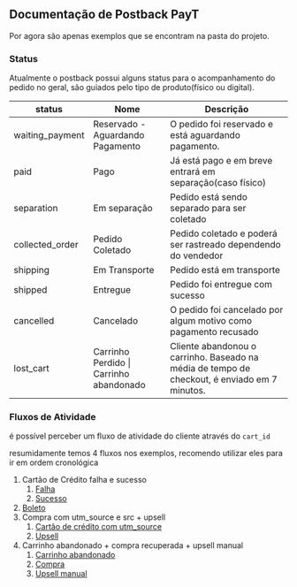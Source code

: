 Documentação de Postback PayT
-----------------------------

Por agora são apenas exemplos que se encontram na pasta do projeto.

  

### Status

Atualmente o postback possui alguns status para o acompanhamento do pedido no geral, são guiados pelo tipo de produto(físico ou digital).

| status | Nome | Descrição |
| --- | --- | --- |
| waiting\_payment | Reservado - Aguardando Pagamento | O pedido foi reservado e está aguardando pagamento. |
| paid | Pago | Já está pago e em breve entrará em separação(caso físico) |
| separation | Em separação | Pedido está sendo separado para ser coletado |
| collected\_order | Pedido Coletado | Pedido coletado e poderá ser rastreado dependendo do vendedor |
| shipping | Em Transporte | Pedido está em transporte |
| shipped | Entregue | Pedido foi entregue com sucesso |
| cancelled | Cancelado | O pedido foi cancelado por algum motivo como pagamento recusado |
| lost\_cart | Carrinho Perdido \| Carrinho abandonado | Cliente abandonou o carrinho. Baseado na média de tempo de checkout, é enviado em 7 minutos. |

  

### Fluxos de Atividade

é possível perceber um fluxo de atividade do cliente através do `cart_id`

resumidamente temos 4 fluxos nos exemplos, recomendo utilizar eles para ir em ordem cronológica

  

1.  Cartão de Crédito falha e sucesso
    1.  [Falha](https://github.com/ventuinha/payt-postback/blob/master/examples/cancelled.md)
    2.  [Sucesso](https://github.com/ventuinha/payt-postback/blob/master/examples/credit_card.md)
2.  [Boleto](https://github.com/ventuinha/payt-postback/blob/master/examples/bankslip.md)
3.  Compra com utm\_source e src + upsell
    1.  [Cartão de crédito com utm\_source](https://github.com/ventuinha/payt-postback/blob/master/examples/with_utm_sources.md)
    2.  [Upsell](https://github.com/ventuinha/payt-postback/blob/master/examples/upsell.md)
4.  Carrinho abandonado + compra recuperada + upsell manual
    1.  [Carrinho abandonado](https://github.com/ventuinha/payt-postback/blob/master/examples/lost_cart.md)
    2.  [Compra](https://github.com/ventuinha/payt-postback/blob/master/examples/cart_recovered.md)
    3.  [Upsell manual](https://github.com/ventuinha/payt-postback/blob/master/examples/manual_upsell.md)
